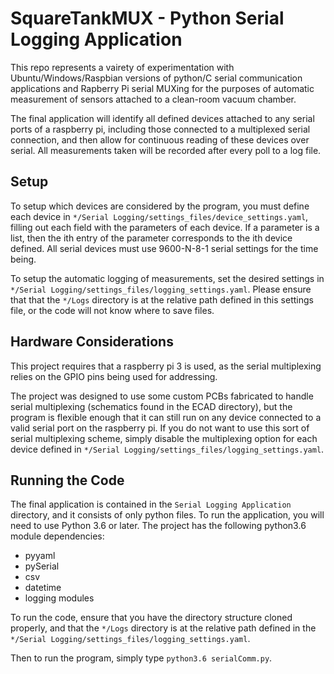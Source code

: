 # SquareTankMUX - Python Serial Logging Application
This repo represents a vairety of experimentation with Ubuntu/Windows/Raspbian versions of python/C serial communication applications and Rapberry Pi serial MUXing for the purposes of automatic measurement of sensors attached to a clean-room vacuum chamber. 

The final application will identify all defined devices attached to any serial ports of a raspberry pi, including those connected to a multiplexed serial connection, and then allow for continuous reading of these devices over serial. All measurements taken will be recorded after every poll to a log file.

## Setup
To setup which devices are considered by the program, you must define each device in `*/Serial Logging/settings_files/device_settings.yaml`, filling out each field with the parameters of each device. If a parameter is a list, then the ith entry of the parameter corresponds to the ith device defined. All serial devices must use 9600-N-8-1 serial settings for the time being.

To setup the automatic logging of measurements, set the desired settings in `*/Serial Logging/settings_files/logging_settings.yaml`. Please ensure that that the `*/Logs` directory is at the relative path defined in this settings file, or the code will not know where to save files.

## Hardware Considerations
This project requires that a raspberry pi 3 is used, as the serial multiplexing relies on the GPIO pins being used for addressing.

The project was designed to use some custom PCBs fabricated to handle serial multiplexing (schematics found in the ECAD directory), but the program is flexible enough that it can still run on any device connected to a valid serial port on the raspberry pi. If you do not want to use this sort of serial multiplexing scheme, simply disable the multiplexing option for each device defined in `*/Serial Logging/settings_files/logging_settings.yaml`.

## Running the Code
The final application is contained in the `Serial Logging Application` directory, and it consists of only python files. To run the application, you will need to use Python 3.6 or later. The project has the following python3.6 module dependencies:

- pyyaml
- pySerial
- csv
- datetime
- logging modules

To run the code, ensure that you have the directory structure cloned properly, and that the `*/Logs` directory is at the relative path defined in the `*/Serial Logging/settings_files/logging_settings.yaml`. 

Then to run the program, simply type `python3.6 serialComm.py`.
